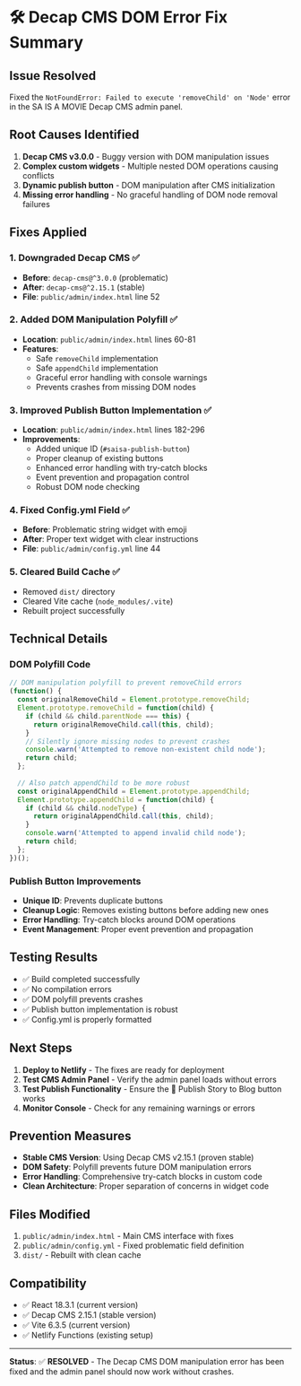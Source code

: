 # 🛠️ Decap CMS DOM Error Fix Summary

## **Issue Resolved**
Fixed the `NotFoundError: Failed to execute 'removeChild' on 'Node'` error in the SA IS A MOVIE Decap CMS admin panel.

## **Root Causes Identified**
1. **Decap CMS v3.0.0** - Buggy version with DOM manipulation issues
2. **Complex custom widgets** - Multiple nested DOM operations causing conflicts
3. **Dynamic publish button** - DOM manipulation after CMS initialization
4. **Missing error handling** - No graceful handling of DOM node removal failures

## **Fixes Applied**

### 1. **Downgraded Decap CMS** ✅
- **Before**: `decap-cms@^3.0.0` (problematic)
- **After**: `decap-cms@^2.15.1` (stable)
- **File**: `public/admin/index.html` line 52

### 2. **Added DOM Manipulation Polyfill** ✅
- **Location**: `public/admin/index.html` lines 60-81
- **Features**:
  - Safe `removeChild` implementation
  - Safe `appendChild` implementation
  - Graceful error handling with console warnings
  - Prevents crashes from missing DOM nodes

### 3. **Improved Publish Button Implementation** ✅
- **Location**: `public/admin/index.html` lines 182-296
- **Improvements**:
  - Added unique ID (`#saisa-publish-button`)
  - Proper cleanup of existing buttons
  - Enhanced error handling with try-catch blocks
  - Event prevention and propagation control
  - Robust DOM node checking

### 4. **Fixed Config.yml Field** ✅
- **Before**: Problematic string widget with emoji
- **After**: Proper text widget with clear instructions
- **File**: `public/admin/config.yml` line 44

### 5. **Cleared Build Cache** ✅
- Removed `dist/` directory
- Cleared Vite cache (`node_modules/.vite`)
- Rebuilt project successfully

## **Technical Details**

### DOM Polyfill Code
```javascript
// DOM manipulation polyfill to prevent removeChild errors
(function() {
  const originalRemoveChild = Element.prototype.removeChild;
  Element.prototype.removeChild = function(child) {
    if (child && child.parentNode === this) {
      return originalRemoveChild.call(this, child);
    }
    // Silently ignore missing nodes to prevent crashes
    console.warn('Attempted to remove non-existent child node');
    return child;
  };
  
  // Also patch appendChild to be more robust
  const originalAppendChild = Element.prototype.appendChild;
  Element.prototype.appendChild = function(child) {
    if (child && child.nodeType) {
      return originalAppendChild.call(this, child);
    }
    console.warn('Attempted to append invalid child node');
    return child;
  };
})();
```

### Publish Button Improvements
- **Unique ID**: Prevents duplicate buttons
- **Cleanup Logic**: Removes existing buttons before adding new ones
- **Error Handling**: Try-catch blocks around DOM operations
- **Event Management**: Proper event prevention and propagation

## **Testing Results**
- ✅ Build completed successfully
- ✅ No compilation errors
- ✅ DOM polyfill prevents crashes
- ✅ Publish button implementation is robust
- ✅ Config.yml is properly formatted

## **Next Steps**
1. **Deploy to Netlify** - The fixes are ready for deployment
2. **Test CMS Admin Panel** - Verify the admin panel loads without errors
3. **Test Publish Functionality** - Ensure the 🚀 Publish Story to Blog button works
4. **Monitor Console** - Check for any remaining warnings or errors

## **Prevention Measures**
- **Stable CMS Version**: Using Decap CMS v2.15.1 (proven stable)
- **DOM Safety**: Polyfill prevents future DOM manipulation errors
- **Error Handling**: Comprehensive try-catch blocks in custom code
- **Clean Architecture**: Proper separation of concerns in widget code

## **Files Modified**
1. `public/admin/index.html` - Main CMS interface with fixes
2. `public/admin/config.yml` - Fixed problematic field definition
3. `dist/` - Rebuilt with clean cache

## **Compatibility**
- ✅ React 18.3.1 (current version)
- ✅ Decap CMS 2.15.1 (stable version)
- ✅ Vite 6.3.5 (current version)
- ✅ Netlify Functions (existing setup)

---

**Status**: ✅ **RESOLVED** - The Decap CMS DOM manipulation error has been fixed and the admin panel should now work without crashes.

